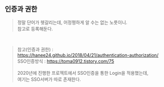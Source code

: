 ## 인증과 권한
> 정말 단어가 헷갈리는데, 어정쩡하게 알 수는 없는 노릇이니.   
> 참고로 등록해둔다.   
<br>

> 참고(인증과 권한) : https://hanee24.github.io/2018/04/21/authentication-authorization/ <br>
> SSO인증방식 : https://toma0912.tistory.com/75 <br>
> <br>
> 2020년에 진행한 프로젝트에서 SSO인증을 통한 Login을 적용했는데,   
> 여기는 SSO서버가 따로 존재한다.   
